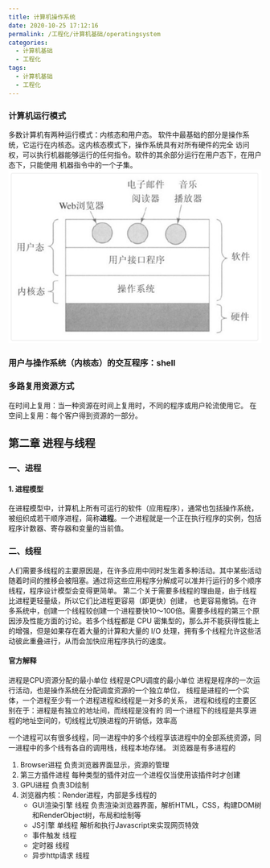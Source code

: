 ```yaml
---
title: 计算机操作系统
date: 2020-10-25 17:12:16
permalink: /工程化/计算机基础/operatingsystem
categories:
  - 计算机基础
  - 工程化
tags:
  - 计算机基础
  - 工程化
---
```

### 计算机运行模式 
多数计算机有两种运行模式：内核态和用户态。 
软件中最基础的部分是操作系统，它运行在内核态。这内核态模式下，操作系统具有对所有硬件的完全 
访问权，可以执行机器能够运行的任何指令。软件的其余部分运行在用户态下，在用户态下，只能使用 
机器指令中的一个子集。
![image.png](images/computermode.png)
### 用户与操作系统（内核态）的交互程序：shell

### 多路复用资源方式 
在时间上复用：当一种资源在时间上复用时，不同的程序或用户轮流使用它。 
在空间上复用：每个客户得到资源的一部分。

## 第二章 进程与线程 
### 一、进程 
#### 1. 进程模型 
在进程模型中，计算机上所有可运行的软件（应用程序），通常也包括操作系统，被组织成若干顺序进程，简称**进程**。一个进程就是一个正在执行程序的实例，包括程序计数器、寄存器和变量的当前值。 
### 二、线程
人们需要多线程的主要原因是，在许多应用中同时发生着多种活动。其中某些活动随着时间的推移会被阻塞。通过将这些应用程序分解成可以准并行运行的多个顺序线程，程序设计模型会变得更简单。
第二个关于需要多线程的理由是，由于线程比进程更轻量级，所以它们比进程更容易（即更快）创建， 也更容易撤销。在许多系统中，创建一个线程较创建一个进程要快10～100倍。需要多线程的第三个原因涉及性能方面的讨论。若多个线程都是 CPU 密集型的，那么并不能获得性能上的增强，但是如果存在着大量的计算和大量的 I/O 处理，拥有多个线程允许这些活动彼此重叠进行，从而会加快应用程序执行的速度。
#### 官方解释
进程是CPU资源分配的最小单位
线程是CPU调度的最小单位
进程是程序的一次运行活动，也是操作系统在分配调度资源的一个独立单位，
线程是进程的一个实体，一个进程至少有一个进程进程和线程是一对多的关系，
进程和线程的主要区别在于：进程是有独立的地址间，而线程是没有的
同一个进程下的线程是共享进程的地址空间的，切线程比切换进程的开销低，效率高

一个进程可以有很多线程，同一进程中的多个线程享该进程中的全部系统资源，同一进程中的多个线有各自的调用栈，线程本地存储。
浏览器是有多进程的
1. Browser进程 负责浏览器界面显示，资源的管理
2. 第三方插件进程 每种类型的插件对应一个进程仅当使用该插件时才创建
3. GPU进程 负责3D绘制
4. 浏览器内核：Render进程，内部是多线程的
    - GUI渲染引擎 线程 负责渲染浏览器界面，解析HTML，CSS，构建DOM树和RenderObject树，布局和绘制等
    - JS引擎 单线程  解析和执行Javascript来实现网页特效
    - 事件触发 线程   
    - 定时器 线程
    - 异步http请求 线程
